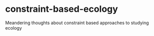 constraint-based-ecology
========================

Meandering thoughts about constraint based approaches to studying ecology

